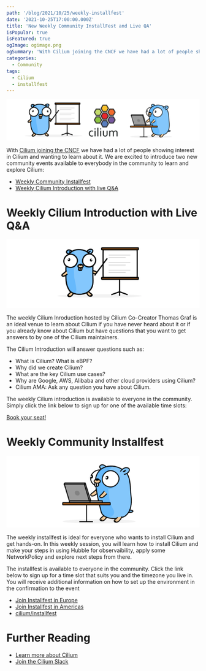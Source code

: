 ```yaml
---
path: '/blog/2021/10/25/weekly-installfest'
date: '2021-10-25T17:00:00.000Z'
title: 'New Weekly Community InstallFest and Live QA'
isPopular: true
isFeatured: true
ogImage: ogimage.png
ogSummary: 'With Cilium joining the CNCF we have had a lot of people showing interest in Cilium and wanting to learn about it. We are excited to introduce two new community events available to everybody in the community to learn and explore Cilium: Weekly Community Installfest & Weekly Cilium Introduction with live Q&A'
categories:
  - Community
tags:
  - Cilium
  - installfest
---
```


![](cover.png)

With [Cilium joining the CNCF](https://www.cncf.io/blog/2021/10/13/cilium-joins-cncf-as-an-incubating-project/)
we have had a lot of people showing interest in Cilium and wanting to learn
about it. We are excited to introduce two new community events available to
everybody in the community to learn and explore Cilium:

- [Weekly Community Installfest](#liveqa)
- [Weekly Cilium Introduction with live Q&A](#installfest)

<a name="liveqa"></a>

# Weekly Cilium Introduction with Live Q&A

![](live_qa.png)

The weekly Cilium Inroduction hosted by Cilium Co-Creator Thomas Graf is an
ideal venue to learn about Cilium if you have never heard about it or if you
already know about Cilium but have questions that you want to get answers to
by one of the Cilium maintainers.

The Cilium Introduction will answer questions such as:

- What is Cilium? What is eBPF?
- Why did we create Cilium?
- What are the key Cilium use cases?
- Why are Google, AWS, Alibaba and other cloud providers using Cilium?
- Cilium AMA: Ask any question you have about Cilium.

The weekly Cilium introduction is available to everyone in the community.
Simply click the link below to sign up for one of the available time slots:

[Book your seat!](https://calendly.com/cilium-events/cilium-introduction?month=2021-10&date=2021-10-26)

<a name="installfest"></a>

# Weekly Community Installfest

![](installfest.png)

The weekly installfest is ideal for everyone who wants to install Cilium and
get hands-on. In this weekly session, you will learn how to install Cilium and
make your steps in using Hubble for observaibility, apply some NetworkPolicy
and explore next steps from there.

The installfest is available to everyone in the community. Click the link below
to sign up for a time slot that suits you and the timezone you live in. You
will receive additional information on how to set up the environment in the
confirmation to the event

- [Join Installfest in Europe](https://calendly.com/cilium-events/cilim-installfest-emea)
- [Join Installfest in Americas](https://calendly.com/cilium-events/cilium-installfest-na)
- [cilium/installfest](https://github.com/cilium/installfest)

# Further Reading

- [Learn more about Cilium](https://cilium.io/learn)
- [Join the Cilium Slack](https://cilium.herokuapp.com/)
